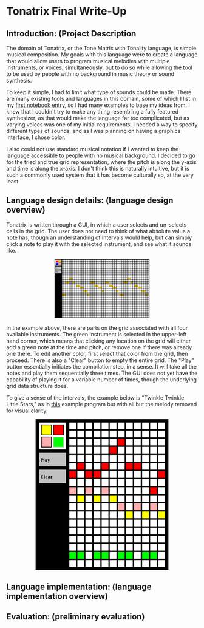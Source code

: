 # Tonatrix Final Write-Up


## Introduction: (Project Description

<!--Describe your domain and motivate the need for a DSL (i.e., how could domain-experts use and benefit from a DSL?). What is the essence of your language, and why is it a good language for this domain?-->

The domain of Tonatrix, or the Tone Matrix with Tonality language, is simple musical composition. My goals with this language were to create a language that would allow users to program musical melodies with multiple instruments, or voices, simultaneously, but to do so while allowing the tool to be used by people with no background in music theory or sound synthesis.

To keep it simple, I had to limit what type of sounds could be made. There are many existing tools and languages in this domain, some of which I list in my [first notebook entry](https://github.com/cvcal/NoteMatrix-project-notebook/blob/master/November%202.md), so I had many examples to base my ideas from. I knew that I couldn't try to make any thing resembling a fully featured synthesizer, as that would make the language far too complicated, but as varying voices was one of my initial requirements, I needed a way to specify different types of sounds, and as I was planning on having a graphics interface, I chose color. 

I also could not use standard musical notation if I wanted to keep the language accessible to people with no musical background. I decided to go for the tried and true grid representation, where the pitch is along the y-axis and time is along the x-axis. I don't think this is naturally intuitive, but it is such a commonly used system that it has become culturally so, at the very least.

## Language design details: (language design overview)

<!--Give a high-level overview of your language's design. Be sure to answer the following questions:

How does a user write programs in your language (e.g., do they type in commands, use a visual/graphical tool, speak, etc.)?
How does the syntax of your language help users write programmers more easily than the syntax of a general-purpose language?
What is the basic computation that your language performs (i.e., what is the computational model)?
What are the basic data structures in your DSL, if any? How does a the user create and manipulate data?
What are the basic control structures in your DSL, if any? How does the user specify or manipulate control flow?
What kind(s) of input does a program in your DSL require? What kind(s) of output does a program produce?
Error handling: How can programs go wrong, and how does your language communicate those errors to the user?
What tool support (e.g., error-checking, development environments) does your project provide?
Are there any other DSLs for this domain? If so, what are they, and how does your language compare to these other languages?
Example program(s): Provide one or more examples that give the casual reader a good sense of your language. Include inputs and outputs. Think of this section as “Tutorial By Example”. You might combine this section with the previous one, i.e., use examples to help describe your language.-->

Tonatrix is written through a GUI, in which a user selects and un-selects cells in the grid. The user does not need to think of what absolute value a note has, though an understanding of intervals would help, but can simply click a note to play it with the selected instrument, and see what it sounds like.

<p align="center">
  <img src="https://github.com/cvcal/NoteMatrixWithTonality/blob/master/documents/pictures/TwinkleTwinkleLittleStar.png" width="250" />
</p> 

In the example above, there are parts on the grid associated with all four available instruments. The green instrument is selected in the upper-left hand corner, which means that clicking any location on the grid will either add a green note at the time and pitch, or remove one if there was already one there. To edit another color, first select that color from the grid, then proceed. There is also a "Clear" button to empty the entire grid. The "Play" button essentially initiates the compilation step, in a sense. It will take all the notes and play them sequentially three times. The GUI does not yet have the capability of playing it for a variable number of times, though the underlying grid data structure does.

To give a sense of the intervals, the example below is "Twinkle Twinkle Little Stars," as in [this](https://github.com/cvcal/NoteMatrixWithTonality/blob/master/src/tests/LargeGridTest.java) example program but with all but the melody removed for visual clarity. 

<p align="center">
  <img src="https://github.com/cvcal/NoteMatrixWithTonality/blob/master/documents/pictures/workingVersionWithThings.png" width="350" />
</p> 

## Language implementation: (language implementation overview) 

<!--Describe your implementation. In particular, answer the following questions:

What host language did you use (i.e., in what language did you implement your DSL)? Why did you choose this host language (i.e., why is it well-suited for your language design)?
Is yours an external or an internal DSL (or some combination thereof)? Why is that the right design?
Provide an overview of the architecture of your language: front, middle, and back-end, along with any technologies used to implement these components.
“Parsing”: How does your DSL take a user program and turn it into something that can be executed? How do the data and control structures of your DSL connect to the underlying semantic model?
Intermediate representation: What data structure(s) in the host language do you use to represent a program in your DSL?
Execution: How did you implement the computational model? Describe the structure of your code and any special programming techniques you used to implement your language. In particular, how do the semantics of your host language differ from the semantics of your DSL?-->


## Evaluation: (preliminary evaluation)

<!--Provide some analysis of the work you did. In particular:

How “DSL-y” is your language? How close or far away is it from a general- purpose language?
What works well in your language? What are you particularly pleased with?
What could be improved? For example, how could the user's experience be better? How might your implementation be simpler or more cohesive? Are there more features you'd like to have? Does your current implementation differ from your larger vision for the language?
Re-visit your evaluation plan from the beginning of the project. Which tools have you used to evaluate the quality of your design? What have you learned from these evaluations? Have you made any significant changes as a result of these tools, the critiques, or user tests?
Where did you run into trouble and why? For example, did you come up with some syntax that you found difficult to implement, given your host language choice? Did you want to support multiple features, but you had trouble getting them to play well together?
If you worked as a pair, describe how you have divided your labor and whether that division has worked well.-->